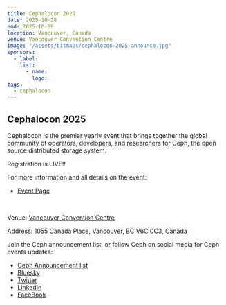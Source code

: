 ```yaml
---
title: Cephalocon 2025
date: 2025-10-28
end: 2025-10-29
location: Vancouver, Canada
venue: Vancouver Convention Centre
image: "/assets/bitmaps/cephalocon-2025-announce.jpg"
sponsors:
  - label:
    list:
      - name:
        logo:
tags:
  - cephalocon
---
```


## Cephalocon 2025

Cephalocon is the premier yearly event that brings together the global
community of operators, developers, and researchers for Ceph, the open source
distributed storage system.

Registration is LIVE!!

For more information and all details on the event: 

- [Event Page](https://events.linuxfoundation.org/cephalocon/)

<br />

Venue: [Vancouver Convention Centre](https://www.vancouverconventioncentre.com/)

Address: 1055 Canada Place, Vancouver, BC V6C 0C3, Canada

Join the Ceph announcement list, or follow Ceph on social media for Ceph events
updates:

- [Ceph Announcement list](https://lists.ceph.io/postorius/lists/ceph-announce.ceph.io/)
- [Bluesky](https://bsky.app/profile/ceph.io)
- [Twitter](https://twitter.com/ceph)
- [LinkedIn](https://www.linkedin.com/company/ceph/)
- [FaceBook](https://www.facebook.com/cephstorage/)

